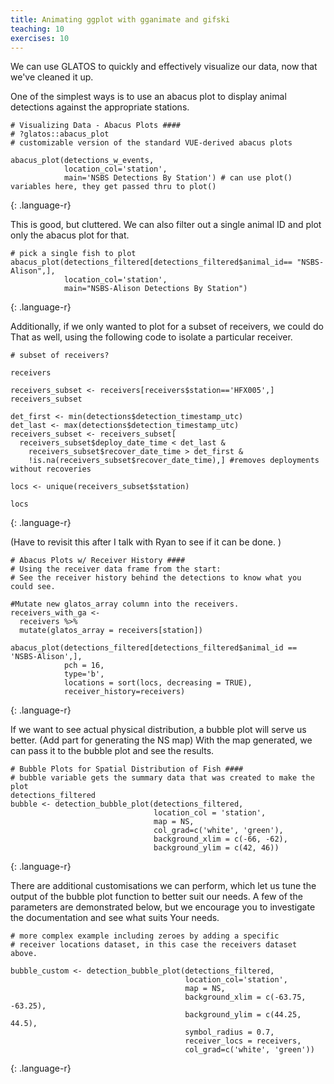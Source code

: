 ```yaml
---
title: Animating ggplot with gganimate and gifski
teaching: 10
exercises: 10
---
```


We can use GLATOS to quickly and effectively visualize our data, now that we've
cleaned it up.

One of the simplest ways is to use an abacus plot to display animal detections
against the appropriate stations.

~~~
# Visualizing Data - Abacus Plots ####
# ?glatos::abacus_plot
# customizable version of the standard VUE-derived abacus plots

abacus_plot(detections_w_events,
            location_col='station',
            main='NSBS Detections By Station') # can use plot() variables here, they get passed thru to plot()
~~~
{: .language-r}

This is good, but cluttered. We can also filter out a single animal ID and plot
only the abacus plot for that.
~~~
# pick a single fish to plot
abacus_plot(detections_filtered[detections_filtered$animal_id== "NSBS-Alison",],
            location_col='station',
            main="NSBS-Alison Detections By Station")
~~~
{: .language-r}


Additionally, if we only wanted to plot for a subset of receivers, we could do That
as well, using the following code to isolate a particular receiver.
~~~
# subset of receivers?

receivers

receivers_subset <- receivers[receivers$station=='HFX005',]
receivers_subset

det_first <- min(detections$detection_timestamp_utc)
det_last <- max(detections$detection_timestamp_utc)
receivers_subset <- receivers_subset[
  receivers_subset$deploy_date_time < det_last &
    receivers_subset$recover_date_time > det_first &
    !is.na(receivers_subset$recover_date_time),] #removes deployments without recoveries

locs <- unique(receivers_subset$station)

locs
~~~
{: .language-r}

(Have to revisit this after I talk with Ryan to see if it can be done. )
~~~
# Abacus Plots w/ Receiver History ####
# Using the receiver data frame from the start:
# See the receiver history behind the detections to know what you could see.

#Mutate new glatos_array column into the receivers.
receivers_with_ga <-
  receivers %>%
  mutate(glatos_array = receivers[station])

abacus_plot(detections_filtered[detections_filtered$animal_id == 'NSBS-Alison',],
            pch = 16,
            type='b',
            locations = sort(locs, decreasing = TRUE),
            receiver_history=receivers)
~~~
{: .language-r}

If we want to see actual physical distribution, a bubble plot will serve us better.
(Add part for generating the NS map)
With the map generated, we can pass it to the bubble plot and see the results.
~~~
# Bubble Plots for Spatial Distribution of Fish ####
# bubble variable gets the summary data that was created to make the plot
detections_filtered
bubble <- detection_bubble_plot(detections_filtered,
                                location_col = 'station',
                                map = NS,
                                col_grad=c('white', 'green'),
                                background_xlim = c(-66, -62),
                                background_ylim = c(42, 46))
~~~
{: .language-r}

There are additional customisations we can perform, which let us tune the output of the
bubble plot function to better suit our needs. A few of the parameters are demonstrated
below, but we encourage you to investigate the documentation and see what suits Your
needs.
~~~
# more complex example including zeroes by adding a specific
# receiver locations dataset, in this case the receivers dataset above.

bubble_custom <- detection_bubble_plot(detections_filtered,
                                       location_col='station',
                                       map = NS,
                                       background_xlim = c(-63.75, -63.25),
                                       background_ylim = c(44.25, 44.5),
                                       symbol_radius = 0.7,
                                       receiver_locs = receivers,
                                       col_grad=c('white', 'green'))
~~~
{: .language-r}
